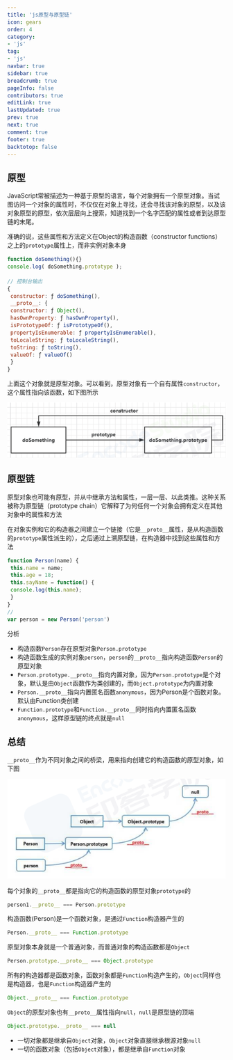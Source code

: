 ```yaml
---
title: 'js原型与原型链'
icon: gears
order: 4
category:
- 'js'
tag:
- 'js'
navbar: true
sidebar: true
breadcrumb: true
pageInfo: false
contributors: true
editLink: true
lastUpdated: true
prev: true
next: true
comment: true
footer: true
backtotop: false
---
```

## 原型

JavaScript常被描述为一种基于原型的语言，每个对象拥有一个原型对象。当试图访问一个对象的属性时，不仅仅在对象上寻找，还会寻找该对象的原型，以及该对象原型的原型，依次层层向上搜索，知道找到一个名字匹配的属性或者到达原型链的末尾。

准确的说，这些属性和方法定义在Object的构造函数（constructor functions）之上的`prototype`属性上，而非实例对象本身

```js
function doSomething(){}
console.log( doSomething.prototype );

// 控制台输出
{
 constructor: ƒ doSomething(),
 __proto__: {
 constructor: ƒ Object(),
 hasOwnProperty: ƒ hasOwnProperty(),
 isPrototypeOf: ƒ isPrototypeOf(),
 propertyIsEnumerable: ƒ propertyIsEnumerable(),
 toLocaleString: ƒ toLocaleString(),
 toString: ƒ toString(),
 valueOf: ƒ valueOf()
 }
}
```

上面这个对象就是原型对象。可以看到，原型对象有一个自有属性`constructor`，这个属性指向该函数，如下图所示

![constructor关系](/assets/images/web/js/1.png)

## 原型链

原型对象也可能有原型，并从中继承方法和属性，一层一层、以此类推。这种关系被称为原型链（prototype chain）它解释了为何任何一个对象会拥有定义在其他对象中的属性和方法

在对象实例和它的构造器之间建立一个链接（它是`__proto__`属性，是从构造函数的`prototype`属性派生的），之后通过上溯原型链，在构造器中找到这些属性和方法

```js
function Person(name) {
 this.name = name;
 this.age = 18;
 this.sayName = function() {
 console.log(this.name);
 }
}
// 
var person = new Person('person')
```

分析

- 构造函数`Person`存在原型对象`Person.prototype`
- 构造函数生成的实例对象`person`，`person`的`__proto__`指向构造函数`Person`的原型对象
- `Person.prototype.__proto__`指向内置对象，因为`Person.prototype`是个对象，默认是由`Object`函数作为类创建的，而`Object.prototype`为内置对象
- `Person.__proto__`指向内置匿名函数`anonymous`，因为Person是个函数对象。默认由Function类创建
- `Function.prototype`和`Function.__proto__`同时指向内置匿名函数`anonymous`，这样原型链的终点就是`null`

## 总结

`__proto__`作为不同对象之间的桥梁，用来指向创建它的构造函数的原型对象，如下图

![__proto__关系](/assets/images/web/js/2.png)

每个对象的`__proto__`都是指向它的构造函数的原型对象`prototype`的

```js
person1.__proto__ === Person.prototype
```

构造函数(Person)是一个函数对象，是通过`Function`构造器产生的

```js
Person.__proto__ === Function.prototype
```

原型对象本身就是一个普通对象，而普通对象的构造函数都是`Object`

```js
Person.prototype.__proto__ === Object.prototype
```

所有的构造器都是函数对象，函数对象都是`Function`构造产生的，`Object`同样也是构造器，也是`Function`构造器产生的

```js
Object.__proto__ === Function.prototype
```

`Object`的原型对象也有`__proto__`属性指向`null`，`null`是原型链的顶端

```js
Object.prototype.__proto__ === null
```

- 一切对象都是继承自`Object`对象，`Object`对象直接继承根源对象`null`
- 一切的函数对象（包括`Object`对象），都是继承自`Function`对象
